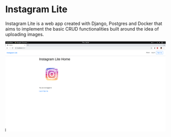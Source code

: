 # Instagram Lite
Instagram Lite is a web app created with Django, Postgres and Docker that aims to implement the basic CRUD functionalities built around the idea of uploading images.  

![Instagram Lite Homepage](/static/images/instagram_lite_homepage.png)